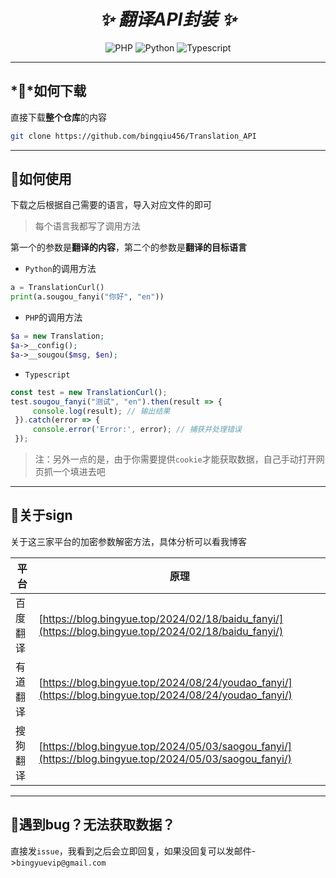<h1 align="center"><i>✨ 翻译API封装 ✨ </i></h1>

<div align="center">
 
![PHP](https://img.shields.io/badge/PHP-7+-blue)
![Python](https://img.shields.io/badge/Python-3-blue)
![Typescript](https://img.shields.io/badge/Typescript-now-blue)

</div>

---

## *🎈*如何下载

直接下载**整个仓库**的内容

```bash
git clone https://github.com/bingqiu456/Translation_API
```

---

##  🎈如何使用

下载之后根据自己需要的语言，导入对应文件的即可

> 每个语言我都写了调用方法

第一个的参数是**翻译的内容**，第二个的参数是**翻译的目标语言**

- `Python`的调用方法

```python
a = TranslationCurl()
print(a.sougou_fanyi("你好", "en"))
```

- `PHP`的调用方法

```php
$a = new Translation;
$a->__config();
$a->__sougou($msg, $en);
```

- `Typescript`

```typescript
const test = new TranslationCurl();
test.sougou_fanyi("测试", "en").then(result => {
     console.log(result); // 输出结果
 }).catch(error => {
     console.error('Error:', error); // 捕获并处理错误
 });
```

> 注：另外一点的是，由于你需要提供`cookie`才能获取数据，自己手动打开网页抓一个填进去吧

---

##  🎈关于sign

关于这三家平台的加密参数解密方法，具体分析可以看我博客

| 平台     | 原理                                                         |
| -------- | ------------------------------------------------------------ |
| 百度翻译 | [https://blog.bingyue.top/2024/02/18/baidu_fanyi/](https://blog.bingyue.top/2024/02/18/baidu_fanyi/) |
| 有道翻译 | [https://blog.bingyue.top/2024/08/24/youdao_fanyi/](https://blog.bingyue.top/2024/08/24/youdao_fanyi/) |
| 搜狗翻译 | [https://blog.bingyue.top/2024/05/03/saogou_fanyi/](https://blog.bingyue.top/2024/05/03/saogou_fanyi/) |

---

##  🎈遇到bug？无法获取数据？

直接发`issue`，我看到之后会立即回复，如果没回复可以发邮件->`bingyuevip@gmail.com`

